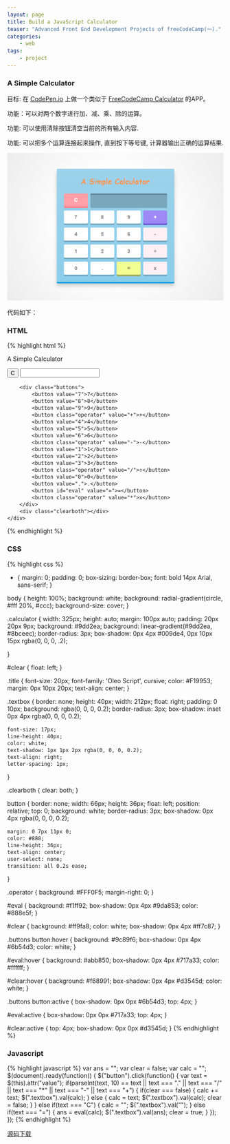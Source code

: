 ```yaml
---
layout: page
title: Build a JavaScript Calculator
teaser: "Advanced Front End Development Projects of freeCodeCamp(一)."
categories:
    - web
tags:
    - project
---
```


### A Simple Calculator

目标: 在 [CodePen.io][1] 上做一个类似于 [FreeCodeCamp Calculator][2] 的APP。

功能：可以对两个数字进行加、减、乘、除的运算。

功能: 可以使用清除按钮清空当前的所有输入内容.

功能: 可以把多个运算连接起来操作, 直到按下等号键, 计算器输出正确的运算结果.

![calculator](/images/calculator.png)

代码如下：

### HTML
{% highlight html %}
<!DOCTYPE html PUBLIC "-//W3C//DTD XHTML 1.1//EN" "http://www.w3.org/TR/xhtml11/DTD/xhtml11.dtd">
<html xmlns="http://www.w3.org/1999/xhtml" xml:lang="en">

<head>
	<meta http-equiv="content-type" content="text/html"; charset="utf-8" >
	<title>A Simple Calculator</title>
	<script src="http://ajax.googleapis.com/ajax/libs/jquery/1.8.0/jquery.min.js"></script>
	<script type="text/javascript" src="01.js"></script>
	<link rel="stylesheet" type="text/css" media="screen" href="01.css">
	
</head>

<body>
	<div class="calculator">
		<p class="title">A Simple Calculator</p>
		<div class="top">
			<button id="clear" value="C">C</button>
			<input type="textbox" class="textbox" readonly>
			<div class="clearboth"></div>
		</div>

		<div class="buttons">
			<button value="7">7</button>
			<button value="8">8</button>
			<button value="9">9</button>
			<button class="operator" value="+">+</button>
			<button value="4">4</button>
			<button value="5">5</button>
			<button value="6">6</button>
			<button class="operator" value="-">-</button>
			<button value="1">1</button>
			<button value="2">2</button>
			<button value="3">3</button>
			<button class="operator" value="/">÷</button>
			<button value="0">0</button>
			<button value=".">.</button>
			<button id="eval" value="=">=</button>
			<button class="operator" value="*">x</button>
		</div>
		<div class="clearboth"></div>
	</div>
</body>
{% endhighlight %}

### CSS
{% highlight css %}
* {
	margin: 0;
	padding: 0;
	box-sizing: border-box;
	font: bold 14px Arial, sans-serif;
}

body {
	height: 100%;
	background: white;
	background: radial-gradient(circle, #fff 20%, #ccc);
	background-size: cover;
}

.calculator {
	width: 325px;
	height: auto;
	margin: 100px auto;
	padding: 20px 20px 9px;
	background: #9dd2ea;
	background: linear-gradient(#9dd2ea, #8bceec);
	border-radius: 3px;
	box-shadow: 0px 4px #009de4, 0px 10px 15px rgba(0, 0, 0, .2);

}

#clear {
	float: left;
}

.title {
	font-size: 20px;
	font-family: 'Oleo Script', cursive;
	color: #F19953;
	margin: 0px 10px 20px;
	text-align: center;
}

.textbox {
	border: none;
	height: 40px;
	width: 212px;
	float: right;
	padding: 0 10px;
	background: rgba(0, 0, 0, 0.2);
	border-radius: 3px;
	box-shadow: inset 0px 4px rgba(0, 0, 0, 0.2);

	font-size: 17px;
	line-height: 40px;
	color: white;
	text-shadow: 1px 1px 2px rgba(0, 0, 0, 0.2);
	text-align: right;
	letter-spacing: 1px;
}

.clearboth {
	clear: both;
}

button {
	border: none;
	width: 66px;
	height: 36px;
	float: left;
	position: relative;
	top: 0;
	background: white;
	border-radius: 3px;
	box-shadow: 0px 4px rgba(0, 0, 0, 0.2);

	margin: 0 7px 11px 0;
	color: #888;
	line-height: 36px;
	text-align: center;
	user-select: none;
	transition: all 0.2s ease;
}

.operator {
	background: #FFF0F5;
	margin-right: 0;
}

#eval {
	background: #f1ff92;
	box-shadow: 0px 4px #9da853;
	color: #888e5f;
}

#clear {
	background: #ff9fa8;
	color: white;
	box-shadow: 0px 4px #ff7c87;
}

.buttons button:hover {
	background: #9c89f6; 
	box-shadow: 0px 4px #6b54d3;
	color: white;
}

#eval:hover {
	background: #abb850;
	box-shadow: 0px 4px #717a33;
	color: #ffffff;
}

#clear:hover {
	background: #f68991;
	box-shadow: 0px 4px #d3545d;
	color: white;
}

.buttons button:active {
	box-shadow: 0px 0px #6b54d3;
	top: 4px;
}

#eval:active {
	box-shadow: 0px 0px #717a33;
	top: 4px;
}

#clear:active {
	top: 4px;
	box-shadow: 0px 0px #d3545d;
}
{% endhighlight %}

### Javascript
{% highlight javascript %}
var ans = "";
var clear = false;
var calc = "";
$(document).ready(function() {
  $("button").click(function() {
    var text = $(this).attr("value");
    if(parseInt(text, 10) == text || text === "." || text === "/" || text === "*" || text === "-" || text === "+") {
      if(clear === false) {
        calc += text;
        $(".textbox").val(calc);
      } else {
        calc = text;
        $(".textbox").val(calc);
        clear = false;
      }
    } else if(text === "C") {
      calc = "";
      $(".textbox").val("");
    } else if(text === "=") {
      ans = eval(calc);
      $(".textbox").val(ans);
      clear = true;
    }
  });
});
{% endhighlight %}

[源码下载][3]

[1]: http://codepen.io/
[2]: http://codepen.io/FreeCodeCamp/full/zrRzMR
[3]: https://github.com/Farewing/A-Simple-Calculator